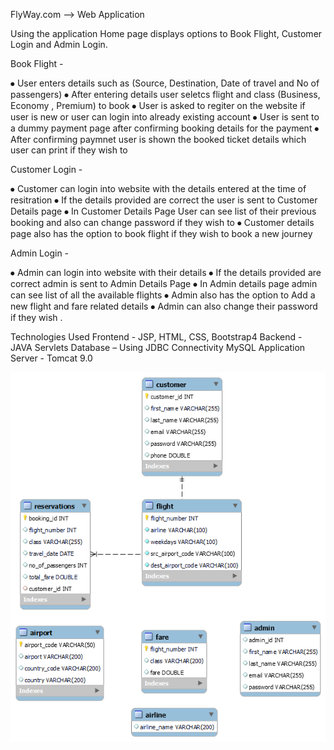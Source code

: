 FlyWay.com --> Web Application

Using the application
Home page displays options to Book Flight, Customer Login and Admin Login.

Book Flight -

⦁	User enters details such as (Source, Destination, Date of travel and No of passengers)
⦁	After entering details user seletcs flight and class (Business, Economy , Premium) to book
⦁	User is asked to regiter on the website if user is new or user can login into already existing account
⦁	User is sent to a dummy payment page after confirming booking details for the payment
⦁	After confirming paymnet user is shown the booked ticket details which user can print if they wish to

Customer Login -

⦁	Customer can login into website with the details entered at the time of resitration
⦁	If the details provided are correct the user is sent to Customer Details page
⦁	In Customer Details Page User can see list of their previous booking and also can change password if they wish to
⦁	Customer details page also has the option to book flight if they wish to book a new journey

Admin Login -

⦁	Admin can login into website with their details
⦁	If the details provided are correct admin is sent to Admin Details Page
⦁	In Admin details page admin can see list of all the available flights
⦁	Admin also has the option to Add a new flight and fare related details
⦁	Admin can also change their password if they wish .

Technologies Used
Frontend - JSP, HTML, CSS, Bootstrap4
Backend - JAVA Servlets
Database – Using JDBC Connectivity MySQL
Application Server - Tomcat 9.0

![Alt text](https://github.com/cipherkey/Phase-2-Project-FlyAway.com-/blob/main/src/main/webapp/images/newp.png?raw=true "Optional Title")

